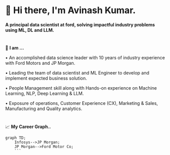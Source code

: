 <!--
**Avinash-grit/Avinash-grit** is a ✨ _special_ ✨ repository because its `README.md` (this file) appears on your GitHub profile.

Here are some ideas to get you started:

- 🔭 I’m currently working on ...
- 🌱 I’m currently learning ... 
- 👯 I’m looking to collaborate on ...
- 🤔 I’m looking for help with ...
- 💬 Ask me about ...
- 📫 How to reach me: ...
- 😄 Pronouns: ...
- ⚡ Fun fact: ...
-->
# 👋 Hi there, I'm Avinash Kumar.
#### A principal data scientist at ford, solving impactful industry problems using ML, DL and LLM.
#
:boy: **I am ...**

•	An accomplished data science leader with 10 years of industry experience with Ford Motors and JP Morgan.

•	Leading the team of data scientist and ML Engineer to develop and implement expected business solution. 

•	People Management skill along with Hands-on experience on Machine Learning, NLP, Deep Learning & LLM.

•	Exposure of operations, Customer Experience (CX), Marketing & Sales, Manufacturing and Quality analytics.

#
:chart_with_upwards_trend: **My Career Graph..**

```mermaid
graph TD;
    Infosys-->JP Morgan;
    JP Morgan-->Ford Motor Co;
    ```

